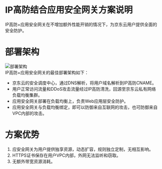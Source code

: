 # IP高防结合应用安全网关方案说明

IP高防+应用安全网关在不增加额外性能开销的情况下，为京东云用户提供全面的安全防护。

# 部署架构
![部署架构](https://github.com/jdcloudcom/cn/blob/edit/image/Advanced%20Anti-DDoS/Best-Practice03.png)<Br/>
IP高防+应用安全网关的最佳部署架构如下：
- 京东云的安全调度中心，通过DNS解析，将用户域名解析到IP高防CNAME。
- 用户正常访问流量和DDoS攻击流量经过IP高防清洗，回源至京东云私有网络负载均衡集群。
- 应用安全网关部署在负载均衡上，负责Web应用层安全防护。
- 应用安全网关与负载均衡绑定，即可以防御来自互联网的攻击，也可防御来自VPC内部的攻击。

# 方案优势
1. 应安全网关为用户提供独享资源，动态扩容，规则独立定制，无相互影响。
2. HTTPS证书保存在用户VPC内部，外网无法监听和窃取。
3. 无额外带宽资源消耗。
